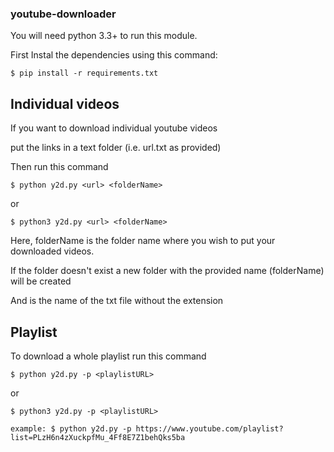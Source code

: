 ### youtube-downloader

You will need python 3.3+ to run this module.

First Instal the dependencies using this command:

```
$ pip install -r requirements.txt
```

## Individual videos

If you want to download individual youtube videos 

put the links in a text folder (i.e. url.txt as provided)

Then run this command
```
$ python y2d.py <url> <folderName>
```
or
 ```
$ python3 y2d.py <url> <folderName>
```
Here, folderName is the folder name where you wish to put your downloaded videos.

If the folder doesn't exist a new folder with the provided name (folderName) will be created

And <url> is the name of the txt file without the extension

## Playlist

To download a whole playlist run this command
```
$ python y2d.py -p <playlistURL>
```  
  or
```  
$ python3 y2d.py -p <playlistURL>
```

```
example: $ python y2d.py -p https://www.youtube.com/playlist?list=PLzH6n4zXuckpfMu_4Ff8E7Z1behQks5ba
```

